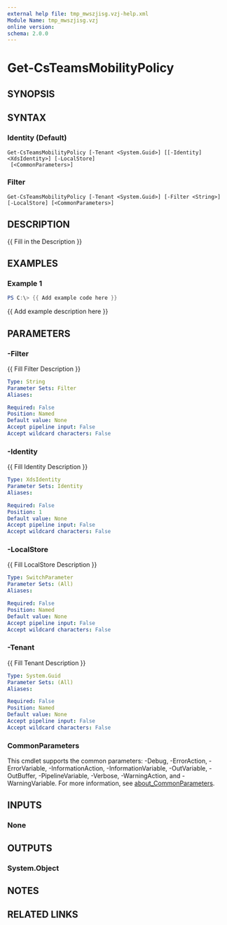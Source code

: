 ```yaml
---
external help file: tmp_mwszjisg.vzj-help.xml
Module Name: tmp_mwszjisg.vzj
online version:
schema: 2.0.0
---
```


# Get-CsTeamsMobilityPolicy

## SYNOPSIS

## SYNTAX

### Identity (Default)
```
Get-CsTeamsMobilityPolicy [-Tenant <System.Guid>] [[-Identity] <XdsIdentity>] [-LocalStore]
 [<CommonParameters>]
```

### Filter
```
Get-CsTeamsMobilityPolicy [-Tenant <System.Guid>] [-Filter <String>] [-LocalStore] [<CommonParameters>]
```

## DESCRIPTION
{{ Fill in the Description }}

## EXAMPLES

### Example 1
```powershell
PS C:\> {{ Add example code here }}
```

{{ Add example description here }}

## PARAMETERS

### -Filter
{{ Fill Filter Description }}

```yaml
Type: String
Parameter Sets: Filter
Aliases:

Required: False
Position: Named
Default value: None
Accept pipeline input: False
Accept wildcard characters: False
```

### -Identity
{{ Fill Identity Description }}

```yaml
Type: XdsIdentity
Parameter Sets: Identity
Aliases:

Required: False
Position: 1
Default value: None
Accept pipeline input: False
Accept wildcard characters: False
```

### -LocalStore
{{ Fill LocalStore Description }}

```yaml
Type: SwitchParameter
Parameter Sets: (All)
Aliases:

Required: False
Position: Named
Default value: None
Accept pipeline input: False
Accept wildcard characters: False
```

### -Tenant
{{ Fill Tenant Description }}

```yaml
Type: System.Guid
Parameter Sets: (All)
Aliases:

Required: False
Position: Named
Default value: None
Accept pipeline input: False
Accept wildcard characters: False
```

### CommonParameters
This cmdlet supports the common parameters: -Debug, -ErrorAction, -ErrorVariable, -InformationAction, -InformationVariable, -OutVariable, -OutBuffer, -PipelineVariable, -Verbose, -WarningAction, and -WarningVariable. For more information, see [about_CommonParameters](http://go.microsoft.com/fwlink/?LinkID=113216).

## INPUTS

### None

## OUTPUTS

### System.Object
## NOTES

## RELATED LINKS
